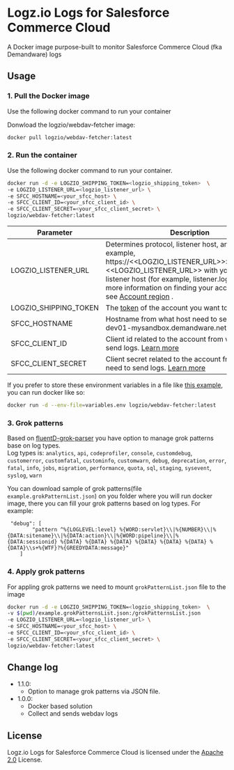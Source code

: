 # Logz.io Logs for Salesforce Commerce Cloud

A Docker image purpose-built to monitor Salesforce Commerce Cloud (fka Demandware) logs

## Usage

### 1. Pull the Docker image

Use the following docker command to run your container

Donwload the logzio/webdav-fetcher image:

```sh
docker pull logzio/webdav-fetcher:latest
```

### 2. Run the container

Use the following docker command to run your container.

```sh
docker run -d -e LOGZIO_SHIPPING_TOKEN=<logzio_shipping_token>  \
-e LOGZIO_LISTENER_URL=<logzio_listener_url> \
-e SFCC_HOSTNAME=<your_sfcc_host> \
-e SFCC_CLIENT_ID=<your_sfcc_client_id> \
-e SFCC_CLIENT_SECRET=<your_sfcc_client_secret> \
logzio/webdav-fetcher:latest
```

| Parameter             | Description                                                                                                                                                                                                                                                                                                                                   | Required |
| --------------------- | --------------------------------------------------------------------------------------------------------------------------------------------------------------------------------------------------------------------------------------------------------------------------------------------------------------------------------------------- | -------: |
| LOGZIO_LISTENER_URL   | Determines protocol, listener host, and port. For example, https://<<LOGZIO_LISTENER_URL>>:8071.Replace <<LOGZIO_LISTENER_URL>> with your region's listener host (for example, listener.logz.io). For more information on finding your account's region, see [Account region](https://docs.logz.io/user-guide/accounts/account-region.html) . |      Yes |
| LOGZIO_SHIPPING_TOKEN | The [token](https://app.logz.io/#/dashboard/settings/general) of the account you want to ship to.                                                                                                                                                                                                                                             |      Yes |
| SFCC_HOSTNAME         | Hostname from what host need to send logs (ex. dev01-mysandbox.demandware.net)                                                                                                                                                                                                                                                                |      Yes |
| SFCC_CLIENT_ID        | Client id related to the account from where need to send logs. [Learn more](https://documentation.b2c.commercecloud.salesforce.com/DOC3/index.jsp?topic=%2Fcom.demandware.dochelp%2Fcontent%2Fb2c_commerce%2Ftopics%2Faccount_manager%2Fb2c_account_manager_add_api_client_id.html)                                                           |      Yes |
| SFCC_CLIENT_SECRET    | Client secret related to the account from where need to send logs. [Learn more](https://documentation.b2c.commercecloud.salesforce.com/DOC3/index.jsp?topic=%2Fcom.demandware.dochelp%2Fcontent%2Fb2c_commerce%2Ftopics%2Faccount_manager%2Fb2c_account_manager_add_api_client_id.html)                                                       |      Yes |

If you prefer to store these environment variables in a file like [this example](./variables.env), you can run docker like so:

```sh
docker run -d --env-file=variables.env logzio/webdav-fetcher:latest
```

### 3. Grok patterns

Based on [fluentD-grok-parser](fluent-plugin-grok-parser) you have option to manage grok patterns base on log types.<br/>
Log types is: `analytics`, `api`, `codeprofiler`, `console`, `customdebug`, `customerror`, `customfatal`, `custominfo`, `customwarn`, `debug`, `deprecation`, `error`, `fatal`, `info`, `jobs`, `migration`, `performance`, `quota`, `sql`, `staging`, `sysevent`, `syslog`, `warn`

You can download sample of grok patterns(file `example.grokPatternList.json`) on you folder where you will run docker image, there you can fill your grok patterns based on log types. For example:

```
 "debug": [
        "pattern ^%{LOGLEVEL:level} %{WORD:servlet}\\|%{NUMBER}\\|%{DATA:sitename}\\|%{DATA:action}\\|%{WORD:pipeline}\\|%{DATA:sessionid} %{DATA} %{DATA} %{DATA} %{DATA} %{DATA} %{DATA} %{DATA}\\s+%{WTF}?%{GREEDYDATA:message}"
    ]
```

### 4. Apply grok patterns

For appling grok patterns we need to mount `grokPatternList.json` file to the image

```sh
docker run -d -e LOGZIO_SHIPPING_TOKEN=<logzio_shipping_token>  \
-v $(pwd)/example.grokPatternsList.json:/grokPatternsList.json
-e LOGZIO_LISTENER_URL=<logzio_listener_url> \
-e SFCC_HOSTNAME=<your_sfcc_host> \
-e SFCC_CLIENT_ID=<your_sfcc_client_id> \
-e SFCC_CLIENT_SECRET=<your_sfcc_client_secret> \
logzio/webdav-fetcher:latest
```

## Change log

-   1.1.0:
    -   Option to manage grok patterns via JSON file.
-   1.0.0:
    -   Docker based solution
    -   Collect and sends webdav logs

## License

Logz.io Logs for Salesforce Commerce Cloud is licensed under the [Apache 2.0](http://apache.org/licenses/LICENSE-2.0.txt) License.
